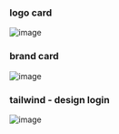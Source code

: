 ### logo card
![image](https://github.com/user-attachments/assets/3dec89cc-55a7-4c0a-9b85-8359397d438d)


### brand card
![image](https://github.com/user-attachments/assets/fa12503d-7f7d-4df2-956b-910291af89a2)


### tailwind - design login 
![image](https://github.com/user-attachments/assets/5abdec98-3efc-4a0f-a8f9-21729e299f1e)
